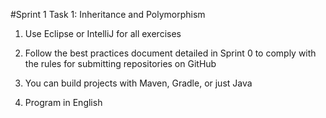 #Sprint 1 Task 1: Inheritance and Polymorphism 

1. Use Eclipse or IntelliJ for all exercises

2. Follow the best practices document detailed in Sprint 0 to comply with the rules for submitting repositories on GitHub

3. You can build projects with Maven, Gradle, or just Java

4. Program in English